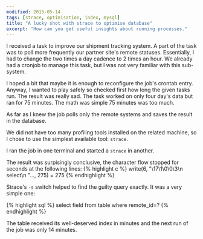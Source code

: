 ```yaml
---
modified: 2015-05-14
tags: [strace, optimisation, index, mysql]
title: "A lucky shot with strace to optimise database"
excerpt: "How can you get useful insights about running processes."
---
```

I received a task to improve our shipment tracking system.
A part of the task was to poll more frequently our partner site's remote statuses.
Essentially, I had to change the two times a day cadence to 2 times an hour.
We already had a cronjob to manage this task, but I was not very familiar with this sub-system.

I hoped a bit that maybe it is enough to reconfigure the job's crontab entry.
Anyway, I wanted to play safely so checked first how long the given tasks run.
The result was really sad. The task worked on only four day's data but ran for 75 minutes.
The math was simple 75 minutes was too much.

As far as I knew the job polls only the remote systems and saves the result in the database.

We did not have too many profiling tools installed on the related machine, so I chose to use the simplest available tool:
`strace`.

I ran the job in one terminal and started a `strace` in another.

The result was surpisingly conclusive, the character flow stopped for seconds at the following lines:
{% highlight c %}
write(6, "\17\1\0\0\3\n            select\n       "..., 275) = 275
{% endhighlight %}

Strace's `-s` switch helped to find the guilty query exactly.
It was a very simple one:

{% highlight sql %}
select field from table where remote_id=?
{% endhighlight %}

The table received its well-deserved index in minutes and the next run of the job was only 14 minutes.
